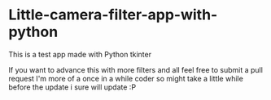 # Little-camera-filter-app-with-python
This is a test app made with Python tkinter 

If you want to advance this with more filters and all feel free to submit a pull request
I'm more of a once in a while coder so might take a little while before the update i sure will update :P
